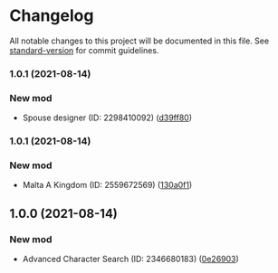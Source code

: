 # Changelog

All notable changes to this project will be documented in this file. See [standard-version](https://github.com/conventional-changelog/standard-version) for commit guidelines.

### 1.0.1 (2021-08-14)


### New mod

* Spouse designer (ID: 2298410092) ([d39ff80](https://github.com/dungsil/ck3-mod-korean/commit/d39ff804eddcfce3771acd0721496e77e677577b))

### 1.0.1 (2021-08-14)


### New mod

* Malta A Kingdom (ID: 2559672569) ([130a0f1](https://github.com/dungsil/ck3-mod-korean/commit/130a0f1a92c574b7a590d663981f5631ab406ef9))

## 1.0.0 (2021-08-14)


### New mod

* Advanced Character Search (ID: 2346680183) ([0e26903](https://github.com/dungsil/ck3-mod-korean/commit/0e2690315398109e868c3d6cad8febca5baab448))

